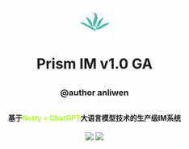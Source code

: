 <p align="center"><img alt="logo" src="./res/logo.webp"></p>
<h1 align="center" style="margin: 30px 0 30px; font-weight: bold;">Prism IM v1.0 GA</h1>
<h3 align="center" style="margin: 30px 0 30px; font-weight: bold;">@author anliwen</h3>
<h4 align="center">基于<font color="#adff2f">Netty + ChatGPT</font>大语言模型技术的生产级IM系统</h4>
<p align="center">
	<a href="https://github.com/anliwen/prism-im"><img src="https://img.shields.io/badge/Prism-v1.0.GA-brightgreen.svg"></a>
	<a href="https://github.com/anliwen/prism-im/blob/main/LICENSE"><img src="https://img.shields.io/github/license/mashape/apistatus.svg"></a>
</p>


